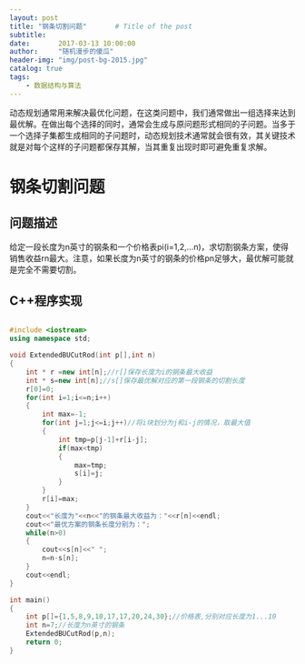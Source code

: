 ```yaml
---
layout: post
title: "钢条切割问题"       # Title of the post
subtitle:
date:       2017-03-13 10:00:00
author:     "随机漫步的傻瓜"
header-img: "img/post-bg-2015.jpg"
catalog: true
tags:
    - 数据结构与算法
---
```

动态规划通常用来解决最优化问题，在这类问题中，我们通常做出一组选择来达到最优解。在做出每个选择的同时，通常会生成与原问题形式相同的子问题。当多于一个选择子集都生成相同的子问题时，动态规划技术通常就会很有效，其关键技术就是对每个这样的子问题都保存其解，当其重复出现时即可避免重复求解。

# 钢条切割问题

## 问题描述
给定一段长度为n英寸的钢条和一个价格表pi(i=1,2,…n)，求切割钢条方案，使得销售收益rn最大。注意，如果长度为n英寸的钢条的价格pn足够大，最优解可能就是完全不需要切割。
## C++程序实现
```c++

#include <iostream>
using namespace std;

void ExtendedBUCutRod(int p[],int n)
{
    int * r =new int[n];//r[]保存长度为i的钢条最大收益
    int * s=new int[n];//s[]保存最优解对应的第一段钢条的切割长度
    r[0]=0;
    for(int i=1;i<=n;i++)
    {
        int max=-1;
        for(int j=1;j<=i;j++)//将i块划分为j和i-j的情况，取最大值
        {
            int tmp=p[j-1]+r[i-j];
            if(max<tmp)
            {
                max=tmp;
                s[i]=j;
            }
        }
        r[i]=max;
    }
    cout<<"长度为"<<n<<"的钢条最大收益为："<<r[n]<<endl;
    cout<<"最优方案的钢条长度分别为：";
    while(n>0)
    {
        cout<<s[n]<<" ";
        n=n-s[n];
    }
    cout<<endl;
}

int main()
{
    int p[]={1,5,8,9,10,17,17,20,24,30};//价格表,分别对应长度为1...10
    int n=7;//长度为n英寸的钢条
    ExtendedBUCutRod(p,n);
    return 0;
}

```

